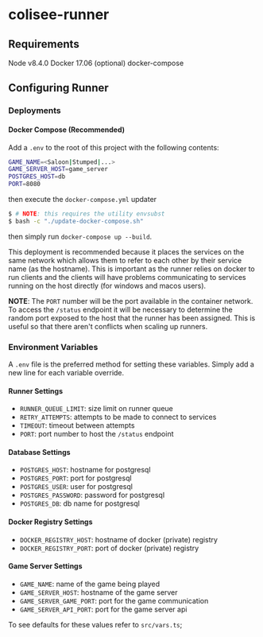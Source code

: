 # colisee-runner

## Requirements

Node v8.4.0
Docker 17.06 (optional)
docker-compose

## Configuring Runner

### Deployments

#### Docker Compose (Recommended)

Add a `.env` to the root of this project with the following contents:

```bash
GAME_NAME=<Saloon|Stumped|...>
GAME_SERVER_HOST=game_server
POSTGRES_HOST=db
PORT=8080
```

then execute the `docker-compose.yml` updater

```bash
$ # NOTE: this requires the utility envsubst
$ bash -c "./update-docker-compose.sh"
```

then simply run `docker-compose up --build`.

This deployment is recommended because it places the services
on the same network which allows them to refer to each other
by their service name (as the hostname). This is important as
the runner relies on docker to run clients and the clients
will have problems communicating to services running on the host
directly (for windows and macos users).

**NOTE**: The `PORT` number will be the port available in the container network.
To access the `/status` endpoint it will be necessary to determine the random port
exposed to the host that the runner has been assigned. This is useful so that
there aren't conflicts when scaling up runners.

### Environment Variables

A `.env` file is the preferred method for setting these variables. Simply add a new line for each variable override.

#### Runner Settings

* `RUNNER_QUEUE_LIMIT`: size limit on runner queue
* `RETRY_ATTEMPTS`: attempts to be made to connect to services
* `TIMEOUT`: timeout between attempts
* `PORT`: port number to host the `/status` endpoint

#### Database Settings

* `POSTGRES_HOST`: hostname for postgresql
* `POSTGRES_PORT`: port for postgresql
* `POSTGRES_USER`: user for postgresql
* `POSTGRES_PASSWORD`: password for postgresql
* `POSTGRES_DB`: db name for postgresql

#### Docker Registry Settings

* `DOCKER_REGISTRY_HOST`: hostname of docker (private) registry
* `DOCKER_REGISTRY_PORT`: port of docker (private) registry

#### Game Server Settings

* `GAME_NAME`: name of the game being played
* `GAME_SERVER_HOST`: hostname of the game server
* `GAME_SERVER_GAME_PORT`: port for the game communication
* `GAME_SERVER_API_PORT`: port for the game server api

To see defaults for these values refer to `src/vars.ts`;